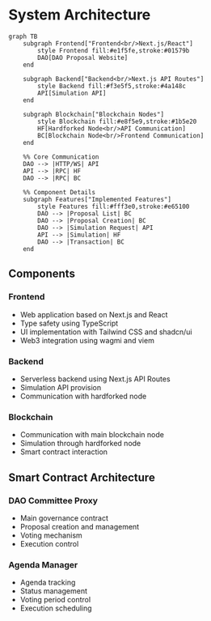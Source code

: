 # System Architecture

```mermaid
graph TB
    subgraph Frontend["Frontend<br/>Next.js/React"]
        style Frontend fill:#e1f5fe,stroke:#01579b
        DAO[DAO Proposal Website]
    end

    subgraph Backend["Backend<br/>Next.js API Routes"]
        style Backend fill:#f3e5f5,stroke:#4a148c
        API[Simulation API]
    end

    subgraph Blockchain["Blockchain Nodes"]
        style Blockchain fill:#e8f5e9,stroke:#1b5e20
        HF[Hardforked Node<br/>API Communication]
        BC[Blockchain Node<br/>Frontend Communication]
    end

    %% Core Communication
    DAO --> |HTTP/WS| API
    API --> |RPC| HF
    DAO --> |RPC| BC

    %% Component Details
    subgraph Features["Implemented Features"]
        style Features fill:#fff3e0,stroke:#e65100
        DAO --> |Proposal List| BC
        DAO --> |Proposal Creation| BC
        DAO --> |Simulation Request| API
        API --> |Simulation| HF
        DAO --> |Transaction| BC
    end
```

## Components

### Frontend
- Web application based on Next.js and React
- Type safety using TypeScript
- UI implementation with Tailwind CSS and shadcn/ui
- Web3 integration using wagmi and viem

### Backend
- Serverless backend using Next.js API Routes
- Simulation API provision
- Communication with hardforked node

### Blockchain
- Communication with main blockchain node
- Simulation through hardforked node
- Smart contract interaction

## Smart Contract Architecture

### DAO Committee Proxy
- Main governance contract
- Proposal creation and management
- Voting mechanism
- Execution control

### Agenda Manager
- Agenda tracking
- Status management
- Voting period control
- Execution scheduling

